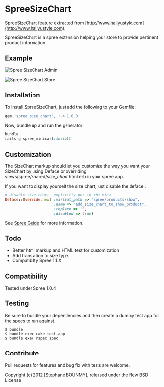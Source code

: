 SpreeSizeChart
==============

SpreeSizeChart feature extracted from [http://www.hallyustyle.com](http://www.hallyustyle.com).

SpreeSizeChart is a spree extension helping your store to provide pertinent product information.

Example
-------

![Spree SizeChart Admin](http://i49.tinypic.com/27ybj8x.png)

![Spree SizeChart Store](http://i50.tinypic.com/wk2fs.png)

Installation
------------

To install SpreeSizeChart, just add the following to your Gemfile:

```ruby
gem 'spree_size_chart', '~> 1.0.0'
```

Now, bundle up and run the generator:

```ruby
bundle
rails g spree_minicart:install
```

Customization
-------------

The SizeChart markup should let you customize the way you want your SizeChart by using Deface or overriding views/spree/shared/_size_chart_.html.erb in your spree app.

If you want to display yourself the size chart, just disable the deface :

```ruby
# disable size_chart, explicitly put in the view
Deface::Override.new( :virtual_path => "spree/products/show",
                      :name => "add_size_chart_to_show_product",
                      :replace => '',
                      :disabled => true)
```

See [Spree Guide](http://guides.spreecommerce.com/view_customization.html) for more information.


Todo
-------

- Better html markup and HTML test for customization
- Add translation to size type.
- Compatibilty Spree 1.1.X

Compatibility
------------

Tested under Spree 1.0.4


Testing
-------

Be sure to bundle your dependencies and then create a dummy test app for the specs to run against.

    $ bundle
    $ bundle exec rake test_app
    $ bundle exec rspec spec


Contribute
----------

Pull requests for features and bug fix with tests are welcome.

Copyright (c) 2012 [Stephane BOUNMY], released under the New BSD License
